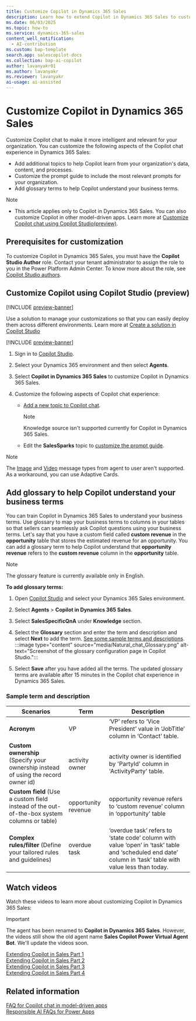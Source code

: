 ```yaml
---
title: Customize Copilot in Dynamics 365 Sales
description: Learn how to extend Copilot in Dynamics 365 Sales to customize the welcome message, add prompts, and the prompt guide.
ms.date: 06/03/2025
ms.topic: how-to
ms.service: dynamics-365-sales
content_well_notification:
  - AI-contribution
ms.custom: bap-template
search.app: salescopilot-docs
ms.collection: bap-ai-copilot
author: lavanyakr01
ms.author: lavanyakr
ms.reviewer: lavanyakr
ai-usage: ai-assisted
---
```


# Customize Copilot in Dynamics 365 Sales

Customize Copilot chat to make it more intelligent and relevant for your organization. You can customize the following aspects of the Copilot chat experience in Dynamics 365 Sales:

- Add additional topics to help Copilot learn from your organization's data, content, and processes.
- Customize the prompt guide to include the most relevant prompts for your organization.
- Add glossary terms to help Copilot understand your business terms.

> [!NOTE]
>- This article applies only to Copilot in Dynamics 365 Sales. You can also customize Copilot in other model-driven apps. Learn more at [Customize Copilot chat using Copilot Studio(preview)](/power-apps/maker/model-driven-apps/customize-copilot-chat).

## Prerequisites for customization

To customize Copilot in Dynamics 365 Sales, you must have the **Copilot Studio Author** role. Contact your tenant administrator to assign the role to you in the Power Platform Admin Center. To know more about the role, see [Copilot Studio authors](/microsoft-copilot-studio/billing-licensing#copilot-studio-authors).  


## Customize Copilot using Copilot Studio (preview)

[!INCLUDE [preview-banner](~/../shared-content/shared/preview-includes/preview-banner-section.md)]

Use a solution to manage your customizations so that you can easily deploy them across different environments. Learn more at [Create a solution in Copilot Studio](/microsoft-copilot-studio/authoring-solutions-overview)

[!INCLUDE [preview-banner](~/../shared-content/shared/preview-includes/preview-note-d365.md)]

1. Sign in to [Copilot Studio](https://copilotstudio.microsoft.com/).
1. Select your Dynamics 365 environment and then select **Agents**.
1. Select **Copilot in Dynamics 365 Sales** to customize Copilot in Dynamics 365 Sales.
1. Customize the following aspects of Copilot chat experience:

    - [Add a new topic to Copilot chat](/power-apps/maker/model-driven-apps/customize-copilot-chat#add-new-topic-to-copilot-chat).
      > [!NOTE]
      > Knowledge source isn't supported currently for Copilot in Dynamics 365 Sales.
    - Edit the **SalesSparks** topic to [customize the prompt guide](/power-apps/maker/model-driven-apps/customize-copilot-chat#prompt-guide-customizations).
    
  > [!NOTE]
  > The [Image](/microsoft-copilot-studio/authoring-send-message#add-an-image) and [Video](/microsoft-copilot-studio/authoring-send-message#add-an-image) message types from agent to user aren't supported. As a workaround, you can use Adaptive Cards.

<a name="add-glossary"></a>

## Add glossary to help Copilot understand your business terms

You can train Copilot in Dynamics 365 Sales to understand your business terms. Use glossary to map your business terms to columns in your tables so that sellers can seamlessly ask Copilot questions using your business terms. Let's say that you have a custom field called **custom revenue** in the **opportunity** table that stores the estimated revenue for an opportunity. You can add a glossary term to help Copilot understand that **opportunity revenue** refers to the **custom revenue** column in the **opportunity** table.

> [!NOTE]
> The glossary feature is currently available only in English.

**To add glossary terms:**

1. Open [Copilot Studio](https://copilotstudio.microsoft.com) and select your Dynamics 365 Sales environment.

1. Select **Agents** > **Copilot in Dynamics 365 Sales**.
1. Select **SalesSpecificQnA** under **Knowledge** section.
1. Select the **Glossary** section and enter the term and description and select **Next** to add the term. [See some sample terms and descriptions](#sample-term-and-description).
   :::image type="content" source="media/Natural_chat_Glossary.png" alt-text="Screenshot of the glossary configuration page in Copilot Studio.":::
1. Select **Save** after you have added all the terms.
   The updated glossary terms are available after 15 minutes in the Copilot chat experience in Dynamics 365 Sales.

### Sample term and description

| Scenarios  | Term  | Description |
|-----------------------|---------|-----------------------|
| **Acronym** | VP | ‘VP’ refers to ‘Vice President’ value in ‘JobTitle’ column in ‘Contact’ table. |
| **Custom ownership** (Specify your ownership instead of using the record owner id) | activity owner  | activity owner is identified by 'PartyId' column in 'ActivityParty' table.  |
| **Custom field** (Use a custom field instead of the out-of-the-box system columns or table) | opportunity revenue  | opportunity revenue refers to ‘custom revenue’ column in ‘opportunity' table  |
| **Complex rules/filter** (Define your tailored rules and guidelines) | overdue task  | ‘overdue task’ refers to ‘state code’ column with value ‘open’ in ‘task’ table and ‘scheduled end date’ column in ‘task’ table with value less than today.  |

## Watch videos

Watch these videos to learn more about customizing Copilot in Dynamics 365 Sales:

> [!IMPORTANT]
> The agent has been renamed to **Copilot in Dynamics 365 Sales**. However, the videos still show the old agent name **Sales Copilot Power Virtual Agent Bot**. We'll update the videos soon.

[Extending Copilot in Sales Part 1](https://www.youtube.com/watch?v=638gZ8yLCIc&t=1s)  
[Extending Copilot in Sales Part 2](https://www.youtube.com/watch?v=4u9h0OBFOiA&t=7s)  
[Extending Copilot in Sales Part 3](https://www.youtube.com/watch?v=gTaQaZ8XxJk&t=1s)   
[Extending Copilot in Sales Part 4](https://www.youtube.com/watch?v=PxUP8NLbtEY) 


## Related information

[FAQ for Copilot chat in model-driven apps](/power-apps/maker/common/faqs-copilot-model-driven-app)  
[Responsible AI FAQs for Power Apps](/power-apps/maker/common/responsible-ai-overview)  
